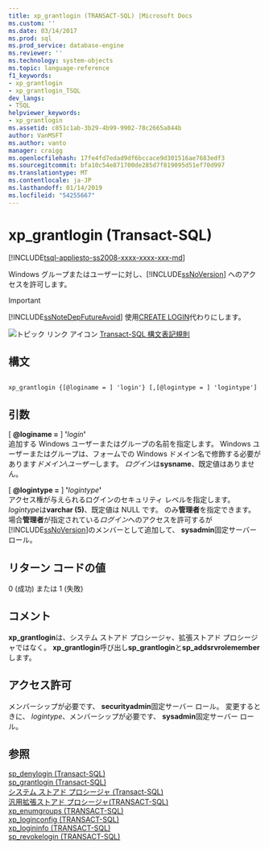 ```yaml
---
title: xp_grantlogin (TRANSACT-SQL) |Microsoft Docs
ms.custom: ''
ms.date: 03/14/2017
ms.prod: sql
ms.prod_service: database-engine
ms.reviewer: ''
ms.technology: system-objects
ms.topic: language-reference
f1_keywords:
- xp_grantlogin
- xp_grantlogin_TSQL
dev_langs:
- TSQL
helpviewer_keywords:
- xp_grantlogin
ms.assetid: c851c1ab-3b29-4b99-9902-78c2665a844b
author: VanMSFT
ms.author: vanto
manager: craigg
ms.openlocfilehash: 17fe4fd7edad9df6bccace9d301516ae7683edf3
ms.sourcegitcommit: bfa10c54e871700de285d7f819095d51ef70d997
ms.translationtype: MT
ms.contentlocale: ja-JP
ms.lasthandoff: 01/14/2019
ms.locfileid: "54255667"
---
```

# <a name="xpgrantlogin-transact-sql"></a>xp_grantlogin (Transact-SQL)
[!INCLUDE[tsql-appliesto-ss2008-xxxx-xxxx-xxx-md](../../includes/tsql-appliesto-ss2008-xxxx-xxxx-xxx-md.md)]

  Windows グループまたはユーザーに対し、[!INCLUDE[ssNoVersion](../../includes/ssnoversion-md.md)] へのアクセスを許可します。  
  
> [!IMPORTANT]  
>  [!INCLUDE[ssNoteDepFutureAvoid](../../includes/ssnotedepfutureavoid-md.md)] 使用[CREATE LOGIN](../../t-sql/statements/create-login-transact-sql.md)代わりにします。  
  
 ![トピック リンク アイコン](../../database-engine/configure-windows/media/topic-link.gif "トピック リンク アイコン") [Transact-SQL 構文表記規則](../../t-sql/language-elements/transact-sql-syntax-conventions-transact-sql.md)  
  
## <a name="syntax"></a>構文  
  
```  
  
xp_grantlogin {[@loginame = ] 'login'} [,[@logintype = ] 'logintype']  
```  
  
## <a name="arguments"></a>引数  
 [ **@loginame =** ] **'**_login_**'**  
 追加する Windows ユーザーまたはグループの名前を指定します。 Windows ユーザーまたはグループは、フォームでの Windows ドメイン名で修飾する必要があります*ドメイン*\\*ユーザー*します。 *ログイン*は**sysname**、既定値はありません。  
  
 [ **@logintype =** ] **'**_logintype_**'**  
 アクセス権が与えられるログインのセキュリティ レベルを指定します。 *logintype*は**varchar (5)**、既定値は NULL です。 のみ**管理者**を指定できます。 場合**管理者**が指定されている*ログイン*へのアクセスを許可するが[!INCLUDE[ssNoVersion](../../includes/ssnoversion-md.md)]のメンバーとして追加して、 **sysadmin**固定サーバー ロール。  
  
## <a name="return-code-values"></a>リターン コードの値  
 0 (成功) または 1 (失敗)  
  
## <a name="remarks"></a>コメント  
 **xp_grantlogin**は、システム ストアド プロシージャ、拡張ストアド プロシージャではなく。 **xp_grantlogin**呼び出し**sp_grantlogin**と**sp_addsrvrolemember**します。  
  
## <a name="permissions"></a>アクセス許可  
 メンバーシップが必要です、 **securityadmin**固定サーバー ロール。 変更するときに、 *logintype*、メンバーシップが必要です、 **sysadmin**固定サーバー ロール。  
  
## <a name="see-also"></a>参照  
 [sp_denylogin &#40;Transact-SQL&#41;](../../relational-databases/system-stored-procedures/sp-denylogin-transact-sql.md)   
 [sp_grantlogin &#40;Transact-SQL&#41;](../../relational-databases/system-stored-procedures/sp-grantlogin-transact-sql.md)   
 [システム ストアド プロシージャ &#40;Transact-SQL&#41;](../../relational-databases/system-stored-procedures/system-stored-procedures-transact-sql.md)   
 [汎用拡張ストアド プロシージャ&#40;TRANSACT-SQL&#41;](../../relational-databases/system-stored-procedures/general-extended-stored-procedures-transact-sql.md)   
 [xp_enumgroups &#40;TRANSACT-SQL&#41;](../../relational-databases/system-stored-procedures/xp-enumgroups-transact-sql.md)   
 [xp_loginconfig &#40;TRANSACT-SQL&#41;](../../relational-databases/system-stored-procedures/xp-loginconfig-transact-sql.md)   
 [xp_logininfo &#40;TRANSACT-SQL&#41;](../../relational-databases/system-stored-procedures/xp-logininfo-transact-sql.md)   
 [sp_revokelogin &#40;TRANSACT-SQL&#41;](../../relational-databases/system-stored-procedures/sp-revokelogin-transact-sql.md)  
  
  

